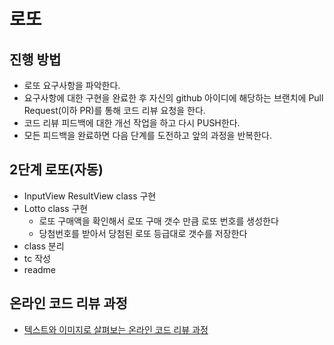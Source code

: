 # 로또
## 진행 방법
* 로또 요구사항을 파악한다.
* 요구사항에 대한 구현을 완료한 후 자신의 github 아이디에 해당하는 브랜치에 Pull Request(이하 PR)를 통해 코드 리뷰 요청을 한다.
* 코드 리뷰 피드백에 대한 개선 작업을 하고 다시 PUSH한다.
* 모든 피드백을 완료하면 다음 단계를 도전하고 앞의 과정을 반복한다.

## 2단계 로또(자동)
* InputView ResultView class 구현
* Lotto class 구현 
  * 로또 구매액을 확인해서 로또 구매 갯수 만큼 로또 번호를 생성한다
  * 당첨번호를 받아서 당첨된 로또 등급대로 갯수를 저장한다
* class 분리
* tc 작성
* readme 


## 온라인 코드 리뷰 과정
* [텍스트와 이미지로 살펴보는 온라인 코드 리뷰 과정](https://github.com/next-step/nextstep-docs/tree/master/codereview)
